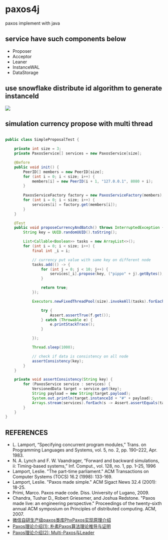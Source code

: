 # paxos4j
paxos implement with java

## service have such components below
* Proposer 
* Acceptor
* Leaner
* InstanceWAL
* DataStorage

## use snowflake distribute id algorithm to generate instanceId

![](https://github.com/pippo1980/paxos4j/blob/master/doc/instance_id_generator.png)


## simulation currency propose with multi thread

```java

public class SimpleProposalTest {

    private int size = 3;
    private PaxosService[] services = new PaxosService[size];

    @Before
    public void init() {
        PeerID[] members = new PeerID[size];
        for (int i = 0; i < size; i++) {
            members[i] = new PeerID(i + 1, "127.0.0.1", 8080 + i);
        }
        
        PaxosServiceFactory factory = new PaxosServiceFactory(members);
        for (int i = 0; i < size; i++) {
            services[i] = factory.get(members[i]);
        }
    }

    @Test
    public void proposeCurrencyAndBatch() throws InterruptedException {
        String key = UUID.randomUUID().toString();

        List<Callable<Boolean>> tasks = new ArrayList<>();
        for (int i = 0; i < size; i++) {
            final int _i = i;

            // currency put value with same key on different node
            tasks.add(() -> {
                for (int j = 0; j < 10; j++) {
                    services[_i].propose(key, ("pippo" + j).getBytes(), 1, TimeUnit.SECONDS);
                }

                return true;
            });

            Executors.newFixedThreadPool(size).invokeAll(tasks).forEach(f -> {

                try {
                    Assert.assertTrue(f.get());
                } catch (Throwable e) {
                    e.printStackTrace();
                }

            });

            Thread.sleep(1000);

            // check if data is consistency on all node
            assertConsistency(key);
        }
    }

    private void assertConsistency(String key) {
        for (PaxosService service : services) {
            VersionedData target = service.get(key);
            String payload = new String(target.payload);
            System.out.println(target.instanceId + "#" + payload);
            Arrays.stream(services).forEach(s -> Assert.assertEquals(target, s.get(key)));
        }
    }
}


```

## REFERENCES
* L. Lamport, “Specifying concurrent program modules,” Trans. on Programming Languages and Systems, vol. 5, no. 2, pp. 190–222, Apr. 1983.
* N. A. Lynch and F. W. Vaandrager, “Forward and backward simulations, ii: Timing-based systems,” Inf. Comput., vol. 128, no. 1, pp. 1–25, 1996
* Lamport, Leslie. "The part-time parliament." ACM Transactions on Computer Systems (TOCS) 16.2 (1998): 133-169.
* Lamport, Leslie. "Paxos made simple." ACM Sigact News 32.4 (2001): 18-25.
* Primi, Marco. Paxos made code. Diss. University of Lugano, 2009.
* Chandra, Tushar D., Robert Griesemer, and Joshua Redstone. "Paxos made live: an engineering perspective." Proceedings of the twenty-sixth annual ACM symposium on Principles of distributed computing. ACM, 2007.
* [微信自研生产级paxos类库PhxPaxos实现原理介绍](http://mp.weixin.qq.com/s?__biz=MzI4NDMyNTU2Mw==&mid=2247483695&idx=1&sn=91ea422913fc62579e020e941d1d059e#rd)
* [Paxos理论介绍(1): 朴素Paxos算法理论推导与证明](https://zhuanlan.zhihu.com/p/21438357?refer=lynncui)
* [Paxos理论介绍(2): Multi-Paxos与Leader](https://zhuanlan.zhihu.com/p/21466932?refer=lynncui)